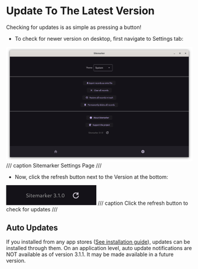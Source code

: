 # Update To The Latest Version

Checking for updates is as simple as pressing a button!

- To check for newer version on desktop, first navigate to Settings tab: <br>

![Settings Page](../images/sitemarker-settings.png)
/// caption
Sitemarker Settings Page
///


- Now, click the refresh button next to the Version at the bottom: <br>

![Version refresh button](../images/sitemarker-version-refresh.png)
/// caption
Click the refresh button to check for updates
///

## Auto Updates

If you installed from any app stores ([See installation guide](./installation.md)), updates can be installed through them. On an application level, auto update notifications are NOT available as of version 3.1.1. It may be made available in a future version.